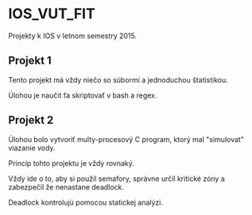 # IOS_VUT_FIT
Projekty k IOS v letnom semestry 2015.

## Projekt 1
Tento projekt má vždy niečo so súbormi a jednoduchou štatistikou.

Úlohou je naučit ťa skriptovať v bash a regex.


## Projekt 2
Úlohou bolo vytvoriť multy-procesový C program, ktorý mal "simulovat" viazanie vody.

Princíp tohto projektu je vždy rovnaký. 

Vždy ide o to, aby si použil semafory, správne určil kritické zóny a zabezpečil že nenastane deadlock.

Deadlock kontrolujú pomocou statickej analýzi. 
